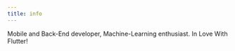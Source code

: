 ```yaml
---
title: info
---
```


Mobile and Back-End developer, Machine-Learning enthusiast. In Love With Flutter!
